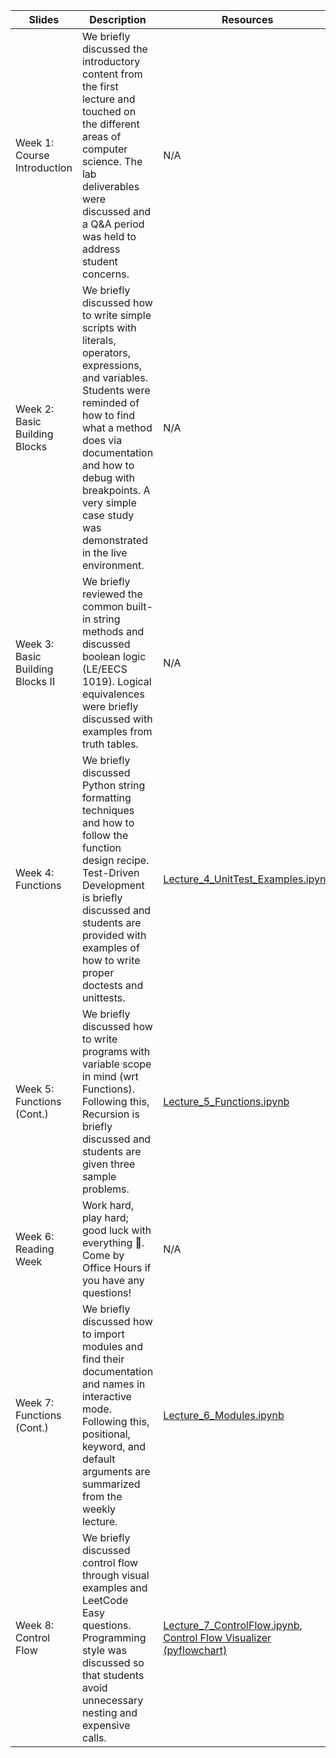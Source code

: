 | Slides | Description | Resources |
| ----- | ----- | ----- |
| Week 1: Course Introduction | We briefly discussed the introductory content from the first lecture and touched on the different areas of computer science. The lab deliverables were discussed and a Q&A period was held to address student concerns. | N/A |
| Week 2: Basic Building Blocks | We briefly discussed how to write simple scripts with literals, operators, expressions, and variables. Students were reminded of how to find what a method does via documentation and how to debug with breakpoints. A very simple case study was demonstrated in the live environment. | N/A |
| Week 3: Basic Building Blocks II | We briefly reviewed the common built-in string methods and discussed boolean logic (LE/EECS 1019). Logical equivalences were briefly discussed with examples from truth tables. | N/A |
| Week 4: Functions | We briefly discussed Python string formatting techniques and how to follow the function design recipe. Test-Driven Development is briefly discussed and students are provided with examples of how to write proper doctests and unittests.| [Lecture_4_UnitTest_Examples.ipynb](https://github.com/Shogz-Labs/EECS1015_F25_Assets/blob/main/ta_recitations/Demos/Lecture_4_UnitTest_Examples.ipynb) |
| Week 5: Functions (Cont.) | We briefly discussed how to write programs with variable scope in mind (wrt Functions). Following this, Recursion is briefly discussed and students are given three sample problems. | [Lecture_5_Functions.ipynb](https://github.com/Shogz-Labs/EECS1015_F25_Assets/blob/main/ta_recitations/Demos/Lecture_5_Functions.ipynb) |
| Week 6: Reading Week | Work hard, play hard; good luck with everything 🫡. Come by Office Hours if you have any questions!| N/A |
| Week 7: Functions (Cont.) | We briefly discussed how to import modules and find their documentation and names in interactive mode. Following this, positional, keyword, and default arguments are summarized from the weekly lecture. | [Lecture_6_Modules.ipynb](https://github.com/Shogz-Labs/EECS1015_F25_Assets/blob/main/ta_recitations/Demos/Lecture_6_Modules.ipynb) |
| Week 8: Control Flow | We briefly discussed control flow through visual examples and LeetCode Easy questions. Programming style was discussed so that students avoid unnecessary nesting and expensive calls. | [Lecture_7_ControlFlow.ipynb](https://github.com/Shogz-Labs/EECS1015_F25_Assets/blob/main/ta_recitations/Demos/Lecture_7_ControlFlow.ipynb), [Control Flow Visualizer (pyflowchart)](https://github.com/Shogz-Labs/EECS1015_F25_Assets/tree/main/ta_recitations/Demos/Control%20Flow%20Visualizer%20(pyflowchart)) |